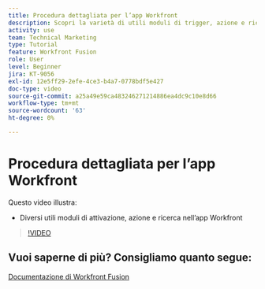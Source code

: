 ```yaml
---
title: Procedura dettagliata per l’app Workfront
description: Scopri la varietà di utili moduli di trigger, azione e ricerca nell’app Workfront in [!DNL Adobe Workfront Fusion].
activity: use
team: Technical Marketing
type: Tutorial
feature: Workfront Fusion
role: User
level: Beginner
jira: KT-9056
exl-id: 12e5ff29-2efe-4ce3-b4a7-0778bdf5e427
doc-type: video
source-git-commit: a25a49e59ca483246271214886ea4dc9c10e8d66
workflow-type: tm+mt
source-wordcount: '63'
ht-degree: 0%

---
```


# Procedura dettagliata per l’app Workfront

Questo video illustra:

* Diversi utili moduli di attivazione, azione e ricerca nell’app Workfront

>[!VIDEO](https://video.tv.adobe.com/v/335297/?quality=12&learn=on)


## Vuoi saperne di più? Consigliamo quanto segue:

[Documentazione di Workfront Fusion](https://experienceleague.adobe.com/docs/workfront/using/adobe-workfront-fusion/workfront-fusion-2.html?lang=en)
